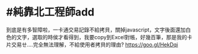 # #純靠北工程師add


到底是有多智障啦，一卡通交易記錄不給拷貝，關掉javascript，文字後面還加白色的文字，選取的時侯才看得到，我要copy到Excel對帳，好幾百筆，那是我的卡片交易ㄝ....完全無法理解，不給使用者拷貝的理由?
https://goo.gl/HekDqi
